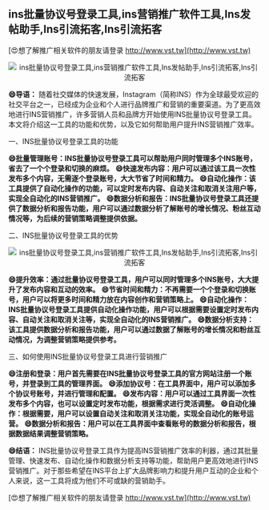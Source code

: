 ## **ins批量协议号登录工具,ins营销推广软件工具,Ins发帖助手,Ins引流拓客,Ins引流拓客**

[😍想了解推广相关软件的朋友请登录 http://www.vst.tw](http://www.vst.tw)

 <center><img src="https://vst.tw/MP4/tuiguang/png/2.png" alt="ins批量协议号登录工具,ins营销推广软件工具,Ins发帖助手,Ins引流拓客,Ins引流拓客"></center>

**😄导语：**
随着社交媒体的快速发展，Instagram（简称INS）作为全球最受欢迎的社交平台之一，已经成为企业和个人进行品牌推广和营销的重要渠道。为了更高效地进行INS营销推广，许多营销人员和品牌方开始使用INS批量协议号登录工具。本文将介绍这一工具的功能和优势，以及它如何帮助用户提升INS营销推广效率。

一、INS批量协议号登录工具的功能

**😄批量管理账号：INS批量协议号登录工具可以帮助用户同时管理多个INS账号，省去了一个个登录和切换的麻烦。**
**😄快速发布内容：用户可以通过该工具一次性发布多个内容，无需逐个登录账号，大大节省了时间和精力。**
**😄自动化操作：该工具提供了自动化操作的功能，可以定时发布内容、自动关注和取消关注用户等，实现全自动化的INS营销推广。**
**😄数据分析和报告：INS批量协议号登录工具还提供了数据分析和报告功能，用户可以通过数据分析了解账号的增长情况、粉丝互动情况等，为后续的营销策略调整提供依据。**

二、INS批量协议号登录工具的优势

 <center><img src="https://vst.tw/MP4/tuiguang/png/1.png" alt="ins批量协议号登录工具,ins营销推广软件工具,Ins发帖助手,Ins引流拓客,Ins引流拓客"></center>

**😄提升效率：通过批量协议号登录工具，用户可以同时管理多个INS账号，大大提升了发布内容和互动的效率。**
**😄节省时间和精力：不再需要一个个登录和切换账号，用户可以将更多时间和精力放在内容创作和营销策略上。**
**😄自动化操作：INS批量协议号登录工具提供自动化操作功能，用户可以根据需要设置定时发布内容、自动关注和取消关注等，实现全自动化的INS营销推广。**
**😄数据分析支持：该工具提供数据分析和报告功能，用户可以通过数据了解账号的增长情况和粉丝互动情况，为调整营销策略提供参考。**

三、如何使用INS批量协议号登录工具进行营销推广

**😄注册和登录：用户首先需要在INS批量协议号登录工具的官方网站注册一个账号，并登录到工具的管理界面。**
**😄添加协议号：在工具界面中，用户可以添加多个协议号账号，并进行管理和配置。**
**😄发布内容：用户可以通过工具界面一次性发布多个内容，也可以设置定时发布功能，根据需求进行灵活调整。**
**😄自动化操作：根据需要，用户可以设置自动关注和取消关注功能，实现全自动化的账号运营。**
**😄数据分析和报告：用户可以在工具界面中查看账号的数据分析和报告，根据数据结果调整营销策略。**

**😄结语：**
INS批量协议号登录工具作为提高INS营销推广效率的利器，通过其批量管理、快速发布、自动化操作和数据分析支持等功能，帮助用户更高效地进行INS营销推广。对于那些希望在INS平台上扩大品牌影响力和提升用户互动的企业和个人来说，这一工具将成为他们不可或缺的营销助手。

[😍想了解推广相关软件的朋友请登录 http://www.vst.tw](http://www.vst.tw)



